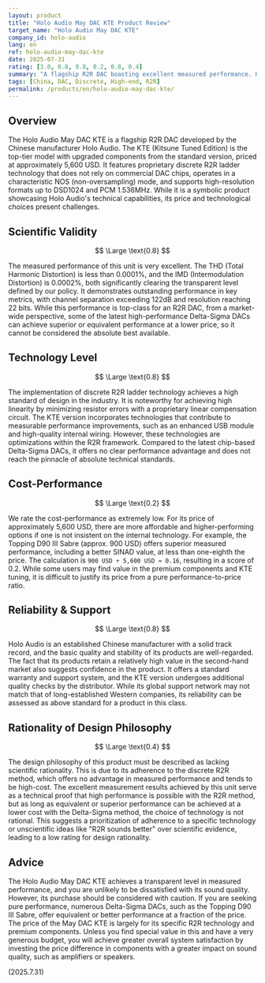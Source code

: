 ```yaml
---
layout: product
title: "Holo Audio May DAC KTE Product Review"
target_name: "Holo Audio May DAC KTE"
company_id: holo-audio
lang: en
ref: holo-audio-may-dac-kte
date: 2025-07-31
rating: [3.0, 0.8, 0.8, 0.2, 0.8, 0.4]
summary: "A flagship R2R DAC boasting excellent measured performance. However, it lacks rationality in its technological choice, and its cost-performance is extremely low due to the existence of more affordable, higher-performing alternatives."
tags: [China, DAC, Discrete, High-end, R2R]
permalink: /products/en/holo-audio-may-dac-kte/
---
```

## Overview

The Holo Audio May DAC KTE is a flagship R2R DAC developed by the Chinese manufacturer Holo Audio. The KTE (Kitsune Tuned Edition) is the top-tier model with upgraded components from the standard version, priced at approximately 5,600 USD. It features proprietary discrete R2R ladder technology that does not rely on commercial DAC chips, operates in a characteristic NOS (non-oversampling) mode, and supports high-resolution formats up to DSD1024 and PCM 1.536MHz. While it is a symbolic product showcasing Holo Audio's technical capabilities, its price and technological choices present challenges.

## Scientific Validity

$$ \Large \text{0.8} $$

The measured performance of this unit is very excellent. The THD (Total Harmonic Distortion) is less than 0.0001%, and the IMD (Intermodulation Distortion) is 0.0002%, both significantly clearing the transparent level defined by our policy. It demonstrates outstanding performance in key metrics, with channel separation exceeding 122dB and resolution reaching 22 bits. While this performance is top-class for an R2R DAC, from a market-wide perspective, some of the latest high-performance Delta-Sigma DACs can achieve superior or equivalent performance at a lower price, so it cannot be considered the absolute best available.

## Technology Level

$$ \Large \text{0.8} $$

The implementation of discrete R2R ladder technology achieves a high standard of design in the industry. It is noteworthy for achieving high linearity by minimizing resistor errors with a proprietary linear compensation circuit. The KTE version incorporates technologies that contribute to measurable performance improvements, such as an enhanced USB module and high-quality internal wiring. However, these technologies are optimizations within the R2R framework. Compared to the latest chip-based Delta-Sigma DACs, it offers no clear performance advantage and does not reach the pinnacle of absolute technical standards.

## Cost-Performance

$$ \Large \text{0.2} $$

We rate the cost-performance as extremely low. For its price of approximately 5,600 USD, there are more affordable and higher-performing options if one is not insistent on the internal technology. For example, the Topping D90 III Sabre (approx. 900 USD) offers superior measured performance, including a better SINAD value, at less than one-eighth the price. The calculation is `900 USD ÷ 5,600 USD ≈ 0.16`, resulting in a score of 0.2. While some users may find value in the premium components and KTE tuning, it is difficult to justify its price from a pure performance-to-price ratio.

## Reliability & Support

$$ \Large \text{0.8} $$

Holo Audio is an established Chinese manufacturer with a solid track record, and the basic quality and stability of its products are well-regarded. The fact that its products retain a relatively high value in the second-hand market also suggests confidence in the product. It offers a standard warranty and support system, and the KTE version undergoes additional quality checks by the distributor. While its global support network may not match that of long-established Western companies, its reliability can be assessed as above standard for a product in this class.

## Rationality of Design Philosophy

$$ \Large \text{0.4} $$

The design philosophy of this product must be described as lacking scientific rationality. This is due to its adherence to the discrete R2R method, which offers no advantage in measured performance and tends to be high-cost. The excellent measurement results achieved by this unit serve as a technical proof that high performance is possible with the R2R method, but as long as equivalent or superior performance can be achieved at a lower cost with the Delta-Sigma method, the choice of technology is not rational. This suggests a prioritization of adherence to a specific technology or unscientific ideas like "R2R sounds better" over scientific evidence, leading to a low rating for design rationality.

## Advice

The Holo Audio May DAC KTE achieves a transparent level in measured performance, and you are unlikely to be dissatisfied with its sound quality. However, its purchase should be considered with caution. If you are seeking pure performance, numerous Delta-Sigma DACs, such as the Topping D90 III Sabre, offer equivalent or better performance at a fraction of the price. The price of the May DAC KTE is largely for its specific R2R technology and premium components. Unless you find special value in this and have a very generous budget, you will achieve greater overall system satisfaction by investing the price difference in components with a greater impact on sound quality, such as amplifiers or speakers.

(2025.7.31)
